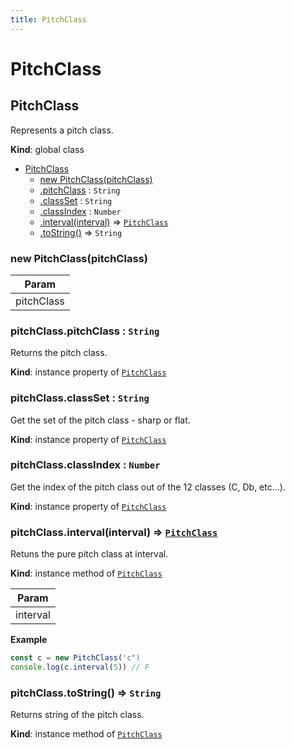 ```yaml
---
title: PitchClass
---
```


# PitchClass

<a name="PitchClass"></a>

## PitchClass
Represents a pitch class.

**Kind**: global class  

* [PitchClass](#PitchClass)
    * [new PitchClass(pitchClass)](#new_PitchClass_new)
    * [.pitchClass](#PitchClass+pitchClass) : <code>String</code>
    * [.classSet](#PitchClass+classSet) : <code>String</code>
    * [.classIndex](#PitchClass+classIndex) : <code>Number</code>
    * [.interval(interval)](#PitchClass+interval) ⇒ [<code>PitchClass</code>](#PitchClass)
    * [.toString()](#PitchClass+toString) ⇒ <code>String</code>

<a name="new_PitchClass_new"></a>

### new PitchClass(pitchClass)

| Param |
| --- |
| pitchClass | 

<a name="PitchClass+pitchClass"></a>

### pitchClass.pitchClass : <code>String</code>
Returns the pitch class.

**Kind**: instance property of [<code>PitchClass</code>](#PitchClass)  
<a name="PitchClass+classSet"></a>

### pitchClass.classSet : <code>String</code>
Get the set of the pitch class - sharp or flat.

**Kind**: instance property of [<code>PitchClass</code>](#PitchClass)  
<a name="PitchClass+classIndex"></a>

### pitchClass.classIndex : <code>Number</code>
Get the index of the pitch class out of the 12 classes (C, Db, etc...).

**Kind**: instance property of [<code>PitchClass</code>](#PitchClass)  
<a name="PitchClass+interval"></a>

### pitchClass.interval(interval) ⇒ [<code>PitchClass</code>](#PitchClass)
Retuns the pure pitch class at interval.

**Kind**: instance method of [<code>PitchClass</code>](#PitchClass)  

| Param |
| --- |
| interval | 

**Example**  
```js
const c = new PitchClass('c")
console.log(c.interval(5)) // F
```
<a name="PitchClass+toString"></a>

### pitchClass.toString() ⇒ <code>String</code>
Returns string of the pitch class.

**Kind**: instance method of [<code>PitchClass</code>](#PitchClass)  
